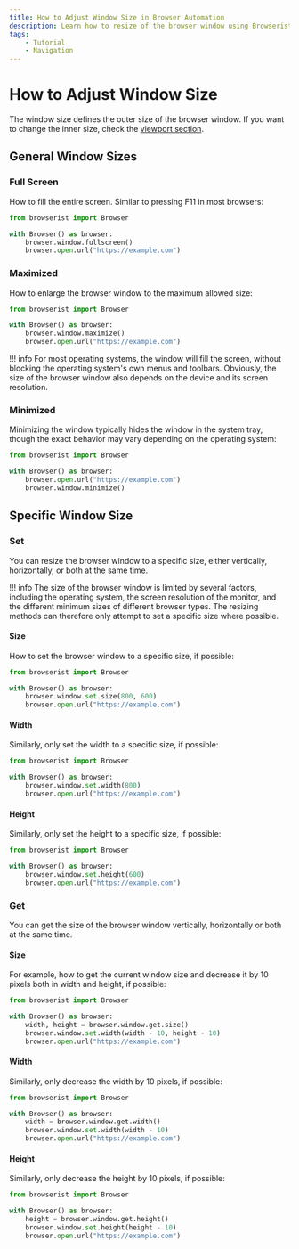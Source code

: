 ```yaml
---
title: How to Adjust Window Size in Browser Automation
description: Learn how to resize of the browser window using Browserist. Includes code examples for beginners and advanced users.
tags:
    - Tutorial
    - Navigation
---
```


# How to Adjust Window Size
The window size defines the outer size of the browser window. If you want to change the inner size, check the [viewport section](../../settings/viewport.md).

## General Window Sizes
### Full Screen
How to fill the entire screen. Similar to pressing F11 in most browsers:

```python linenums="1"
from browserist import Browser

with Browser() as browser:
    browser.window.fullscreen()
    browser.open.url("https://example.com")
```

### Maximized
How to enlarge the browser window to the maximum allowed size:

```python linenums="1"
from browserist import Browser

with Browser() as browser:
    browser.window.maximize()
    browser.open.url("https://example.com")
```

!!! info
    For most operating systems, the window will fill the screen, without blocking the operating system's own menus and toolbars. Obviously, the size of the browser window also depends on the device and its screen resolution.

### Minimized
Minimizing the window typically hides the window in the system tray, though the exact behavior may vary depending on the operating system:

```python linenums="1"
from browserist import Browser

with Browser() as browser:
    browser.open.url("https://example.com")
    browser.window.minimize()
```

## Specific Window Size
### Set
You can resize the browser window to a specific size, either vertically, horizontally, or both at the same time.

!!! info
    The size of the browser window is limited by several factors, including the operating system, the screen resolution of the monitor, and the different minimum sizes of different browser types. The resizing methods can therefore only attempt to set a specific size where possible.

#### Size
How to set the browser window to a specific size, if possible:

```python linenums="1"
from browserist import Browser

with Browser() as browser:
    browser.window.set.size(800, 600)
    browser.open.url("https://example.com")
```

#### Width
Similarly, only set the width to a specific size, if possible:

```python linenums="1"
from browserist import Browser

with Browser() as browser:
    browser.window.set.width(800)
    browser.open.url("https://example.com")
```

#### Height
Similarly, only set the height to a specific size, if possible:

```python linenums="1"
from browserist import Browser

with Browser() as browser:
    browser.window.set.height(600)
    browser.open.url("https://example.com")
```

### Get
You can get the size of the browser window vertically, horizontally or both at the same time.

#### Size
For example, how to get the current window size and decrease it by 10 pixels both in width and height, if possible:

```python linenums="1"
from browserist import Browser

with Browser() as browser:
    width, height = browser.window.get.size()
    browser.window.set.width(width - 10, height - 10)
    browser.open.url("https://example.com")
```

#### Width
Similarly, only decrease the width by 10 pixels, if possible:

```python linenums="1"
from browserist import Browser

with Browser() as browser:
    width = browser.window.get.width()
    browser.window.set.width(width - 10)
    browser.open.url("https://example.com")
```

#### Height
Similarly, only decrease the height by 10 pixels, if possible:

```python linenums="1"
from browserist import Browser

with Browser() as browser:
    height = browser.window.get.height()
    browser.window.set.height(height - 10)
    browser.open.url("https://example.com")
```
